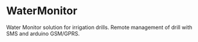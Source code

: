# WaterMonitor
Water Monitor solution for irrigation drills. Remote management of drill with SMS and arduino GSM/GPRS.
